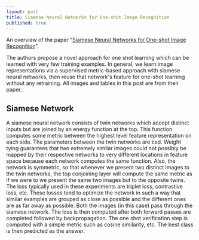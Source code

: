 ```yaml
---
layout: post
title: Siamese Neural Networks for One-shot Image Recognition
published: true
---
```


An overview of the paper “[Siamese Neural Networks for One-shot Image Recognition](https://www.cs.cmu.edu/~rsalakhu/papers/oneshot1.pdf)”.
<!--break-->
The authors propose a novel approach for one shot learning which can be learned with very few training examples. In general, we learn image representations via a supervised metric-based approach with siamese neural networks, then reuse that network's feature for one-shot learning without any retraining. All images and tables in this post are from their paper.

## Siamese Network

A siamese neural network consists of twin networks which accept distinct inputs but are joined by an energy function at the top. This function computes some metric between the highest level feature representation on each side. The parameters between the twin networks are tied. Weight tying guarantees that two extremely similar images could not possibly be mapped by their respective networks to very different locations in feature space because each network
computes the same function. Also, the network is symmetric, so that whenever we present two distinct images to the twin networks, the top conjoining layer will compute the same metric as if we were to we present the same two images but to the opposite twins. The loss typically used in these experiments are triplet loss, contrastive loss, etc. These losses tend to optimize the network in such a way that similar examples are grouped as close as possible and the different ones are as far away as possible. Both the images (in this case) pass through the siamese network. The loss is then computed after both forward passes are completed followed by backpropagation.  The one shot verification step is computed with a simple metric such as cosine similarity, etc. The best class is then predicted as the answer.
